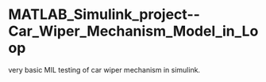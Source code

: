 # MATLAB_Simulink_project--Car_Wiper_Mechanism_Model_in_Loop
 very basic MIL testing of car wiper mechanism in simulink.
